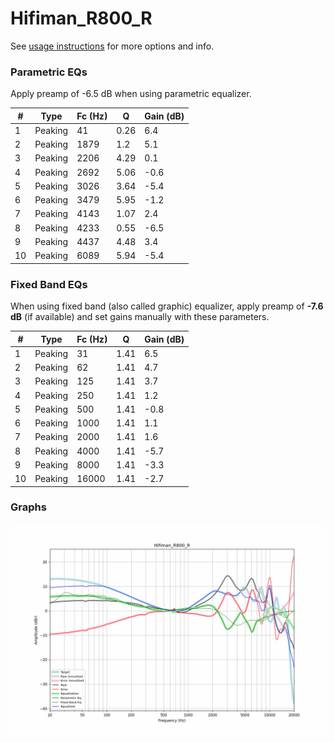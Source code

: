 # Hifiman_R800_R
See [usage instructions](https://github.com/jaakkopasanen/AutoEq#usage) for more options and info.

### Parametric EQs
Apply preamp of -6.5 dB when using parametric equalizer.

|   # | Type    |   Fc (Hz) |    Q |   Gain (dB) |
|-----|---------|-----------|------|-------------|
|   1 | Peaking |        41 | 0.26 |         6.4 |
|   2 | Peaking |      1879 | 1.2  |         5.1 |
|   3 | Peaking |      2206 | 4.29 |         0.1 |
|   4 | Peaking |      2692 | 5.06 |        -0.6 |
|   5 | Peaking |      3026 | 3.64 |        -5.4 |
|   6 | Peaking |      3479 | 5.95 |        -1.2 |
|   7 | Peaking |      4143 | 1.07 |         2.4 |
|   8 | Peaking |      4233 | 0.55 |        -6.5 |
|   9 | Peaking |      4437 | 4.48 |         3.4 |
|  10 | Peaking |      6089 | 5.94 |        -5.4 |

### Fixed Band EQs
When using fixed band (also called graphic) equalizer, apply preamp of **-7.6 dB** (if available) and set gains manually with these parameters.

|   # | Type    |   Fc (Hz) |    Q |   Gain (dB) |
|-----|---------|-----------|------|-------------|
|   1 | Peaking |        31 | 1.41 |         6.5 |
|   2 | Peaking |        62 | 1.41 |         4.7 |
|   3 | Peaking |       125 | 1.41 |         3.7 |
|   4 | Peaking |       250 | 1.41 |         1.2 |
|   5 | Peaking |       500 | 1.41 |        -0.8 |
|   6 | Peaking |      1000 | 1.41 |         1.1 |
|   7 | Peaking |      2000 | 1.41 |         1.6 |
|   8 | Peaking |      4000 | 1.41 |        -5.7 |
|   9 | Peaking |      8000 | 1.41 |        -3.3 |
|  10 | Peaking |     16000 | 1.41 |        -2.7 |

### Graphs
![](./Hifiman_R800_R.png)
